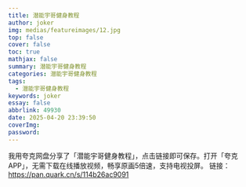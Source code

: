 ```yaml
---
title: 潜能宇哥健身教程
author: joker
img: medias/featureimages/12.jpg
top: false
cover: false
toc: true
mathjax: false
summary: 潜能宇哥健身教程
categories: 潜能宇哥健身教程
tags:
  - 潜能宇哥健身教程
keywords: joker
essay: false
abbrlink: 49930
date: 2025-04-20 23:39:50
coverImg:
password:
---
```


我用夸克网盘分享了「潜能宇哥健身教程」，点击链接即可保存。打开「夸克APP」，无需下载在线播放视频，畅享原画5倍速，支持电视投屏。
链接：https://pan.quark.cn/s/114b26ac9091
